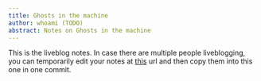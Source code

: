 ```yaml
---
title: Ghosts in the machine
author: whoami (TODO)
abstract: Notes on Ghosts in the machine
---
```


This is the liveblog notes.  In case there are multiple
people liveblogging, you can temporarily edit your notes
at [this](ghosts-in-the-machin/template.md) url and then copy them into this one in one
commit.
